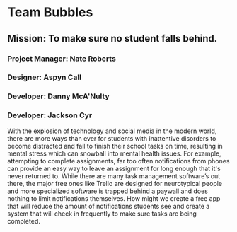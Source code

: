 # Team Bubbles

## Mission: To make sure no student falls behind.

### Project Manager: Nate Roberts
### Designer: Aspyn Call
### Developer: Danny McA'Nulty
### Developer: Jackson Cyr

With the explosion of technology and social media in the modern world, there are more ways than ever for students with inattentive disorders to become distracted and fail to finish their school tasks on time, resulting in mental stress which can snowball into mental health issues. For example, attempting to complete assignments, far too often notifications from phones can provide an easy way to leave an assignment for long enough that it's never returned to. While there are many task management software’s out there, the major free ones like Trello are designed for neurotypical people and more specialized software is trapped behind a paywall and does nothing to limit notifications themselves. How might we create a free app that will reduce the amount of notifications students see and create a system that will check in frequently to make sure tasks are being completed.
